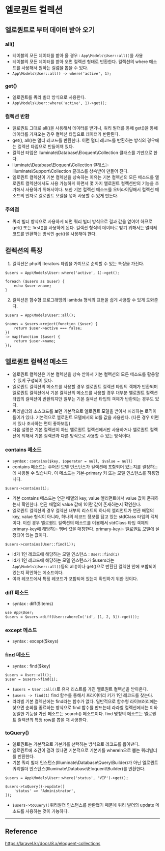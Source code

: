 # 엘로퀀트 컬렉션

## 엘로퀀트로 부터 데이터 받아 오기
### all()
- 테이블의 모든 데이터를 받아 올 경우 : `App\Models\User::all()`를 사용
- 테이블의 모든 데이터를 받아 오면 컬렉션 형태로 반환한다. 컬렉션의 where 메소드를 사용해서 원하는 컬럼을 뽑을 수 있다.
- `App\Models\User::all() -> where('active', 1);`

### get()
- 엘로퀀트를 쿼리 빌더 방식으로 사용한다.
- `App\Models\User::where('active', 1)->get();`

### 컬렉션 반환
- 엘로퀀트 그대로 all()을 사용해서 데이터를 받거나, 쿼리 빌더를 통해 get()을 통해 데이터를 가져오는 경우 컬렉션 타입으로 데이터가 반환된다.
- get(), all()는 멀티 레코드를 반환한다. 이런 멀티 레코드를 반환하는 방식의 경우에는 컬렉션 타입으로 만들어져 있다.
- 컬렉션 타입은 lluminate\Database\Eloquent\Collection 클래스를 기반으로 한다.
- lluminate\Database\Eloquent\Collection 클래스는 Illuminate\Support\Collection 클래스를 상속받아 만들어 진다. 
- 엘로퀀트 컬렉션이 기본 컬렉션을 상속하는 이유는 기본 컬렉션의 모든 메소드를 엘로퀀트 컬렉션에서도 사용 가능하게 하면서 몇 가지 엘로퀀트 컬렉션만의 기능을 추가해서 사용하기 위해서이다. 또한 기본 컬렉션 메소드를 오버라이딩해서 컬렉션 메소드의 인자로 엘로퀀트 모델을 넣어 사용할 수 있게 만든다.

### 주의점
- 쿼리 빌더 방식으로 사용하게 되면 쿼리 빌더 방식으로 결과 값을 얻어야 하므로 get() 또는 first()를 사용하게 된다. 컬렉션 형식의 데이터로 받기 위해서는 멀티레코드를 반환하는 방식인 get()을 사용해야 한다.

## 컬렉션의 특징
  1. 컬렉션은 php의 Iterators 타입을 가지므로 순회할 수 있는 특징을 가진다.
```
$users = App\Models\User::where('active', 1)->get();

foreach ($users as $user) {
    echo $user->name;
}
```

  2. 컬렉션은 함수형 프로그래밍의 lambda 형식의 표현을 쉽게 사용할 수 있게 도와준다.
```
$users = App\Models\User::all();

$names = $users->reject(function ($user) {
    return $user->active === false;
})
-> map(function ($user) {
    return $user->name;
});
```

## 엘로퀀트 컬렉션 메소드
- 엘로퀀트 컬렉션은 기본 컬렉션을 상속 받아서 기본 컬렉션의 모든 메소드를 활용할 수 있게 구성되어 있다.
- 엘로퀀트 컬렉션의 메소드를 사용할 경우 엘로퀀트 컬렉션 타입의 객체가 반환되며 엘로퀀트 컬렉션에서 기본 컬렉션의 메소드를 사용할 경우 대부분 엘로퀀트 컬렉션 타입의 컬렉션이 반환되지만 일부는 기본 컬렉션 타입의 객체가 반환되는 경우도 있다.
- 쿼리빌더의 소스코드를 보면 기본적으로 엘로퀀트 모델을 받아서 처리하는 로직이 들어가 있다. 기본적으로 엘로퀀트 모델에서의 id를 값을 사용한다. (다른 경우 어떤 게 있나 조사하는 편이 좋아보임)
- 다음 설명은 기본 컬렉션이 아닌 엘로퀀트 컬렉션에서만 사용하거나 엘로퀀트 컬렉션에 의해서 기본 컬렉션과 다른 방식으로 사용할 수 있는 방식이다.

### contains 메소드
- syntax : `contains($key, $operator = null, $value = null)`
- contains 메소드는 주어진 모델 인스턴스가 컬렉션에 포함되어 있는지를 결정하는데 사용될 수 있습니다. 이 메소드는 기본-primary 키 또는 모델 인스턴스를 허용합니다.
```
$users->contains(1);
```
- 기본 contains 메소드는 연관 배열의 key, value 엘리먼트에서 value 값이 존재하는지 확인한다. 연관 배열의 value 값에 1이란 값이 존재하는지 확인한다.
- 엘로퀀트 컬렉션의 경우 컬렉션 내부의 리스트의 하나의 엘리먼트가 연관 배열의 key, value 형식이 아니라, 하나의 레코드 정보를 담고 있는 stdClass 타입의 객체이다. 이런 경우 엘로퀀트 컬렉션의 메소드를 이용해서 stdClass 타입 객체의 primary-key에 해당하는 멤버 값을 매칭한다. primary-key는 엘로퀀트 모델에 설정되어 있는 값이다.

```
$users->contains(User::find(1));
```
- id가 1인 레코드에 해당하는 모델 인스턴스 : `User::find(1)`
- id가 1인 레코드에 해당하는 모델 인스턴스가 $users라는 `App\Models\User::all()`등의 all()이나 get()으로 반환된 컬렉현 안에 포함되어 있는지 확인하는 메소드이다.
- 여러 레코드에서 특정 레코드가 포함되어 있는지 확인하기 위한 것이다. 


### diff 메소드
- syntax : diff($items)
```
use App\User;
$users = $users->diff(User::whereIn('id', [1, 2, 3])->get());
```

### except 메소드
- syntax : except($keys)

### find 메소드
- syntax : find($key)
```
$users = User::all();
$user = $users->find(1);
```
- `$users = User::all()`로 유저 리스트를 가진 엘로퀀트 컬렉션을 받아온다.
- `$users -> find(1)` find 함수를 통해서 프라이머리 키가 1인 레코드를 찾는다.
- 라라벨 기본 컬렉션에는 find라는 함수가 없다. 일반적으로 함수형 라이브러리에는 찾으면 순회를 종료하는 방식으로 find 함수를 만드는데 라라벨 컬렉션에서는 이와 동일한 기능을 가진 메소드는 search() 메소드이다. find 명칭의 메소드는 엘로퀀트 컬렉션의 특정 row를 뽑을 때 사용한다.


### toQuery()
- 엘로퀀트는 기본적으로 기본키를 선택하는 방식으로 레코드를 뽑아낸다.
- 엘로퀀트에 조건이 걸려 있다면 기본적으로 기본키를 whereIn으로 뽑는 쿼리빌더를 반환한다.
- 기본 쿼리 빌더 인스턴스(Illuminate\Database\Query\Builder)가 아닌 엘로퀀트 쿼리빌더 인스턴스(Illuminate\Database\Eloquent\Builder)를 반환한다.
```
$users = App\Models\User::where('status', 'VIP')->get();

$users->toQuery()->update([
    'status' => 'Administrator',
]);
```
- `$users->toQuery()`쿼리빌더 인스턴스를 반환했기 때문에 쿼리 빌더의 update 메소드를 사용하는 것이 가능하다.

---

## Reference
https://laravel.kr/docs/8.x/eloquent-collections
